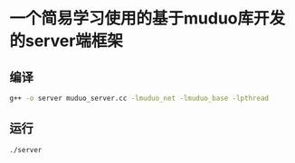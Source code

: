 # 一个简易学习使用的基于muduo库开发的server端框架

## 编译
```bash
g++ -o server muduo_server.cc -lmuduo_net -lmuduo_base -lpthread
```
## 运行
```bash
./server
```
